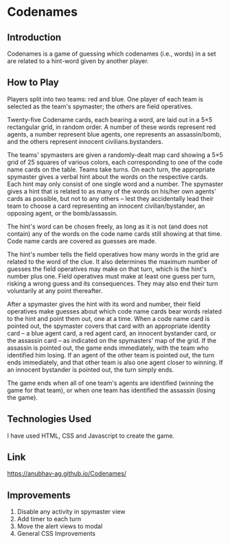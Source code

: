 # Codenames

## Introduction
Codenames is a game of guessing which codenames (i.e., words) in a set are related to a hint-word given by another player.

## How to Play
Players split into two teams: red and blue. One player of each team is selected as the team's spymaster; the others are field operatives.

Twenty-five Codename cards, each bearing a word, are laid out in a 5×5 rectangular grid, in random order. A number of these words represent red agents, a number represent blue agents, one represents an assassin/bomb, and the others represent innocent civilians.bystanders.

The teams' spymasters are given a randomly-dealt map card showing a 5×5 grid of 25 squares of various colors, each corresponding to one of the code name cards on the table. Teams take turns. On each turn, the appropriate spymaster gives a verbal hint about the words on the respective cards. Each hint may only consist of one single word and a number. The spymaster gives a hint that is related to as many of the words on his/her own agents' cards as possible, but not to any others – lest they accidentally lead their team to choose a card representing an innocent civilian/bystander, an opposing agent, or the bomb/assassin.

The hint's word can be chosen freely, as long as it is not (and does not contain) any of the words on the code name cards still showing at that time. Code name cards are covered as guesses are made.

The hint's number tells the field operatives how many words in the grid are related to the word of the clue. It also determines the maximum number of guesses the field operatives may make on that turn, which is the hint's number plus one. Field operatives must make at least one guess per turn, risking a wrong guess and its consequences. They may also end their turn voluntarily at any point thereafter.

After a spymaster gives the hint with its word and number, their field operatives make guesses about which code name cards bear words related to the hint and point them out, one at a time. When a code name card is pointed out, the spymaster covers that card with an appropriate identity card – a blue agent card, a red agent card, an innocent bystander card, or the assassin card – as indicated on the spymasters' map of the grid. If the assassin is pointed out, the game ends immediately, with the team who identified him losing. If an agent of the other team is pointed out, the turn ends immediately, and that other team is also one agent closer to winning. If an innocent bystander is pointed out, the turn simply ends.

The game ends when all of one team's agents are identified (winning the game for that team), or when one team has identified the assassin (losing the game).

## Technologies Used
I have used HTML, CSS and Javascript to create the game.

## Link
https://anubhav-ag.github.io/Codenames/

## Improvements
1. Disable any activity in spymaster view
2. Add timer to each turn
3. Move the alert views to modal
4. General CSS Improvements
